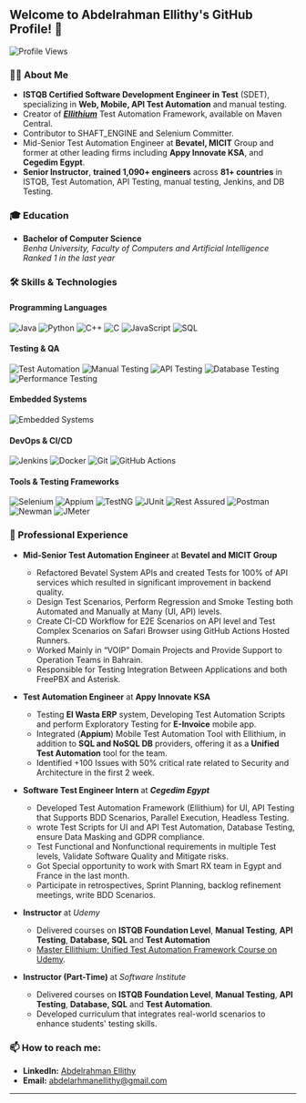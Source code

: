 ## Welcome to Abdelrahman Ellithy's GitHub Profile! 👋

![Profile Views](https://komarev.com/ghpvc/?username=Abdelrhman-Ellithy-Ellithium&style=flat-square&color=blue)

### 👨‍💻 About Me
- **ISTQB Certified Software Development Engineer in Test** (SDET), specializing in **Web, Mobile, API Test Automation** and manual testing.
- Creator of **[_Ellithium_](https://github.com/Abdelrhman-Ellithy/Ellithium)** Test Automation Framework, available on Maven Central.
- Contributor to SHAFT_ENGINE and Selenium Committer.
- Mid-Senior Test Automation Engineer at **Bevatel, MICIT** Group and former at other leading firms including **Appy Innovate KSA**, and **Cegedim Egypt**.
- **Senior Instructor**, **trained 1,090+ engineers** across **81+ countries** in ISTQB, Test Automation, API Testing, manual testing, Jenkins, and DB Testing.

### 🎓 Education
- **Bachelor of Computer Science**  
  *Benha University, Faculty of Computers and Artificial Intelligence* *Ranked 1 in the last year*  

### 🛠️ Skills & Technologies

#### Programming Languages
![Java](https://img.shields.io/badge/Java-ED8B00?style=for-the-badge&logo=openjdk&logoColor=white)
![Python](https://img.shields.io/badge/Python-3776AB?style=for-the-badge&logo=python&logoColor=white)
![C++](https://img.shields.io/badge/C++-00599C?style=for-the-badge&logo=c%2B%2B&logoColor=white)
![C](https://img.shields.io/badge/C-00599C?style=for-the-badge&logo=c&logoColor=white)
![JavaScript](https://img.shields.io/badge/JavaScript-F7DF1E?style=for-the-badge&logo=javascript&logoColor=black)
![SQL](https://img.shields.io/badge/SQL-4479A1?style=for-the-badge&logo=mysql&logoColor=white)

#### Testing & QA
![Test Automation](https://img.shields.io/badge/Test_Automation-blue?style=for-the-badge)
![Manual Testing](https://img.shields.io/badge/Manual_Testing-FF9900?style=for-the-badge)
![API Testing](https://img.shields.io/badge/API_Testing-blueviolet?style=for-the-badge)
![Database Testing](https://img.shields.io/badge/Database_Testing-brightgreen?style=for-the-badge)
![Performance Testing](https://img.shields.io/badge/Performance_Testing-red?style=for-the-badge)

#### Embedded Systems
![Embedded Systems](https://img.shields.io/badge/Embedded_Systems-000000?style=for-the-badge&logo=arduino&logoColor=white)

#### DevOps & CI/CD
![Jenkins](https://img.shields.io/badge/Jenkins-D24939?style=for-the-badge&logo=jenkins&logoColor=white)
![Docker](https://img.shields.io/badge/Docker-2496ED?style=for-the-badge&logo=docker&logoColor=white)
![Git](https://img.shields.io/badge/Git-F05032?style=for-the-badge&logo=git&logoColor=white)
![GitHub Actions](https://img.shields.io/badge/GitHub_Actions-2088FF?style=for-the-badge&logo=github-actions&logoColor=white)

#### Tools & Testing Frameworks
![Selenium](https://img.shields.io/badge/Selenium-43B02A?style=for-the-badge&logo=selenium&logoColor=white)
![Appium](https://img.shields.io/badge/Appium-663399?style=for-the-badge&logo=appium&logoColor=white)
![TestNG](https://img.shields.io/badge/TestNG-007396?style=for-the-badge&logo=testing-library&logoColor=white)
![JUnit](https://img.shields.io/badge/JUnit-25A162?style=for-the-badge&logo=junit&logoColor=white)
![Rest Assured](https://img.shields.io/badge/Rest_Assured-4479A1?style=for-the-badge)
![Postman](https://img.shields.io/badge/Postman-FF6C37?style=for-the-badge&logo=postman&logoColor=white)
![Newman](https://img.shields.io/badge/Newman-FF6C37?style=for-the-badge)
![JMeter](https://img.shields.io/badge/JMeter-D22128?style=for-the-badge&logo=apache&logoColor=white)

### 💼 Professional Experience
- **Mid-Senior Test Automation Engineer** at **Bevatel and MICIT Group**
  - Refactored Bevatel System APIs and created Tests for 100% of API services which resulted in significant improvement in backend quality. 
  - Design Test Scenarios, Perform Regression and Smoke Testing both Automated and Manually at Many (UI, API) levels.  
  - Create CI-CD Workflow for E2E Scenarios on API level and Test Complex Scenarios on Safari Browser using GitHub Actions Hosted Runners. 
  - Worked Mainly in “VOIP” Domain Projects and Provide Support to Operation Teams in Bahrain.  
  - Responsible for Testing Integration Between Applications and both FreePBX and Asterisk. 
- **Test Automation Engineer** at **Appy Innovate KSA** 
  - Testing **El Wasta ERP** system, Developing Test Automation Scripts and perform Exploratory Testing for **E-Invoice** mobile app. 
  - Integrated (**Appium**) Mobile Test Automation Tool with Ellithium, in addition to **SQL and NoSQL DB** providers, offering it as a **Unified Test Automation** tool for the team. 
  - Identified +100 Issues with 50% critical rate related to Security and Architecture in the first 2 week. 
- **Software Test Engineer Intern** at **_Cegedim Egypt_** 
  - Developed Test Automation Framework (Ellithium) for UI, API Testing that Supports BDD Scenarios, Parallel Execution, Headless Testing. 
  - wrote Test Scripts for UI and API Test Automation, Database Testing, ensure Data Masking and GDPR compliance. 
  - Test Functional and Nonfunctional requirements in multiple Test levels, Validate Software Quality and Mitigate risks.  
  - Got Special opportunity to work with Smart RX team in Egypt and France in the last month. 
  - Participate in retrospectives, Sprint Planning, backlog refinement meetings, write BDD Scenarios. 

- **Instructor** at *Udemy*  
  - Delivered courses on **ISTQB Foundation Level**, **Manual Testing**, **API Testing**, **Database, SQL** and **Test Automation**
  - [Master Ellithium: Unified Test Automation Framework Course on Udemy](https://www.udemy.com/course/master-ellithium-unified-test-automation-framework/?couponCode=ELLITHIUM-2.0.1).
  
- **Instructor (Part-Time)** at *Software Institute*   
  - Delivered courses on **ISTQB Foundation Level**, **Manual Testing**, **API Testing**, **Database, SQL** and **Test Automation**.
  - Developed curriculum that integrates real-world scenarios to enhance students' testing skills.
  
### 📫 How to reach me:
- **LinkedIn:** [Abdelrahman Ellithy](https://www.linkedin.com/in/AbdelrahmanEllithy/)  
- **Email:** abdelarhmanellithy@gmail.com  
---
